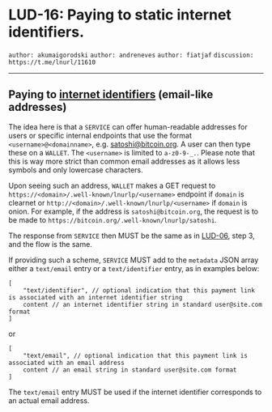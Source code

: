 LUD-16: Paying to static internet identifiers.
==============================================

`author: akumaigorodski` `author: andreneves` `author: fiatjaf` `discussion: https://t.me/lnurl/11610`

---

## Paying to [internet identifiers](https://datatracker.ietf.org/doc/html/rfc5322#section-3.4.1) (email-like addresses)

The idea here is that a `SERVICE` can offer human-readable addresses for users or specific internal endpoints that use the format `<username>@<domainname>`, e.g. satoshi@bitcoin.org. A user can then type these on a `WALLET`. The `<username>` is limited to `a-z0-9-_.`. Please note that this is way more strict than common email addresses as it allows less symbols and only lowercase characters.

Upon seeing such an address, `WALLET` makes a GET request to `https://<domain>/.well-known/lnurlp/<username>` endpoint if `domain` is clearnet or `http://<domain>/.well-known/lnurlp/<username>` if `domain` is onion. For example, if the address is `satoshi@bitcoin.org`, the request is to be made to `https://bitcoin.org/.well-known/lnurlp/satoshi`.

The response from `SERVICE` then MUST be the same as in [LUD-06](06.md), step 3, and the flow is the same.

If providing such a scheme, `SERVICE` MUST add to the `metadata` JSON array either a `text/email` entry or a `text/identifier` entry, as in examples below:

```
[
    "text/identifier", // optional indication that this payment link is associated with an internet identifier string
    content // an internet identifier string in standard user@site.com format
]
```

or

```
[
    "text/email", // optional indication that this payment link is associated with an email address
    content // an email string in standard user@site.com format
]
```

The `text/email` entry MUST be used if the internet identifier corresponds to an actual email address.
